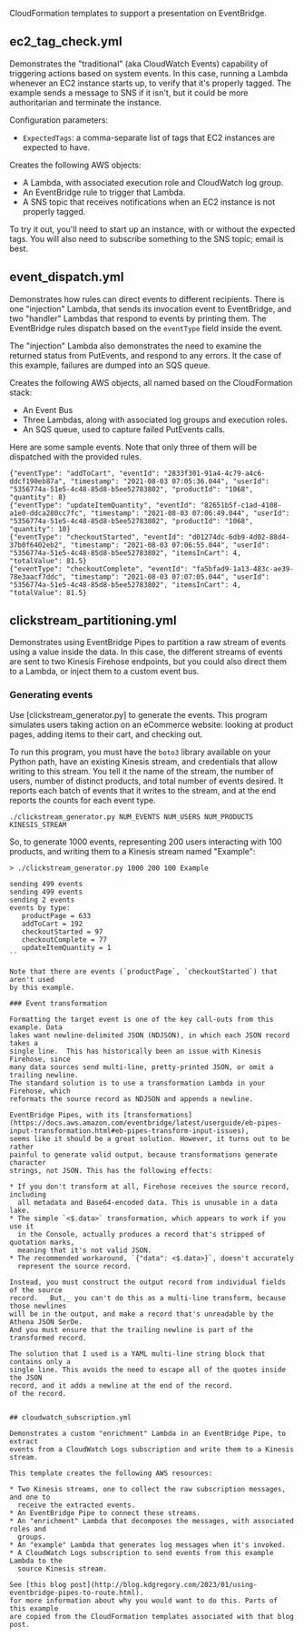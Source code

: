 CloudFormation templates to support a presentation on EventBridge.

## ec2_tag_check.yml

Demonstrates the "traditional" (aka CloudWatch Events) capability of triggering
actions based on system events. In this case, running a Lambda whenever an EC2
instance starts up, to verify that it's properly tagged. The example sends a
message to SNS if it isn't, but it could be more authoritarian and terminate
the instance.

Configuration parameters:

* `ExpectedTags`: a comma-separate list of tags that EC2 instances are expected
  to have.

Creates the following AWS objects:

* A Lambda, with associated execution role and CloudWatch log group.
* An EventBridge rule to trigger that Lambda.
* A SNS topic that receives notifications when an EC2 instance is not
  properly tagged.

To try it out, you'll need to start up an instance, with or without the expected
tags. You will also need to subscribe something to the SNS topic; email is best.


## event_dispatch.yml

Demonstrates how rules can direct events to different recipients. There is one
"injection" Lambda, that sends its invocation event to EventBridge, and two
"handler" Lambdas that respond to events by printing them. The EventBridge rules
dispatch based on the `eventType` field inside the event.

The "injection" Lambda also demonstrates the need to examine the returned status
from PutEvents, and respond to any errors. It the case of this example, failures
are dumped into an SQS queue.

Creates the following AWS objects, all named based on the CloudFormation stack:

* An Event Bus
* Three Lambdas, along with associated log groups and execution roles.
* An SQS queue, used to capture failed PutEvents calls.

Here are some sample events. Note that only three of them will be dispatched with
the provided rules.

```
{"eventType": "addToCart", "eventId": "2833f301-91a4-4c79-a4c6-ddcf190eb87a", "timestamp": "2021-08-03 07:05:36.044", "userId": "5356774a-51e5-4c48-85d8-b5ee52783802", "productId": "1068", "quantity": 8}
{"eventType": "updateItemQuantity", "eventId": "82651b5f-c1ad-4108-a1e0-ddca280cc7fc", "timestamp": "2021-08-03 07:06:49.044", "userId": "5356774a-51e5-4c48-85d8-b5ee52783802", "productId": "1068", "quantity": 10}
{"eventType": "checkoutStarted", "eventId": "d01274dc-6db9-4d02-88d4-37b0f6402eb2", "timestamp": "2021-08-03 07:06:55.044", "userId": "5356774a-51e5-4c48-85d8-b5ee52783802", "itemsInCart": 4, "totalValue": 81.5}
{"eventType": "checkoutComplete", "eventId": "fa5bfad9-1a13-483c-ae39-78e3aacf7ddc", "timestamp": "2021-08-03 07:07:05.044", "userId": "5356774a-51e5-4c48-85d8-b5ee52783802", "itemsInCart": 4, "totalValue": 81.5}
```


## clickstream_partitioning.yml

Demonstrates using EventBridge Pipes to partition a raw stream of events using a
value inside the data. In this case, the different streams of events are sent to
two Kinesis Firehose endpoints, but you could also direct them to a Lambda, or
inject them to a custom event bus.

### Generating events

Use [clickstream_generator.py] to generate the events. This program simulates
users taking action on an eCommerce website: looking at product pages, adding
items to their cart, and checking out.

To run this program, you must have the `boto3` library available on your Python
path, have an existing Kinesis stream, and credentials that allow writing to
this stream. You tell it the name of the stream, the number of users, number
of distinct products, and total number of events desired. It reports each batch
of events that it writes to the stream, and at the end reports the counts for
each event type.

```
./clickstream_generator.py NUM_EVENTS NUM_USERS NUM_PRODUCTS KINESIS_STREAM
```

So, to generate 1000 events, representing 200 users interacting with 100 products,
and writing them to a Kinesis stream named "Example":

```
> ./clickstream_generator.py 1000 200 100 Example

sending 499 events
sending 499 events
sending 2 events
events by type:
   productPage = 633
   addToCart = 192
   checkoutStarted = 97
   checkoutComplete = 77
   updateItemQuantity = 1
``

Note that there are events (`productPage`, `checkoutStarted`) that aren't used
by this example.

### Event transformation

Formatting the target event is one of the key call-outs from this example. Data
lakes want newline-delimited JSON (NDJSON), in which each JSON record takes a
single line.  This has historically been an issue with Kinesis Firehose, since
many data sources send multi-line, pretty-printed JSON, or omit a trailing newline.
The standard solution is to use a transformation Lambda in your Firehose, which
reformats the source record as NDJSON and appends a newline.

EventBridge Pipes, with its [transformations](https://docs.aws.amazon.com/eventbridge/latest/userguide/eb-pipes-input-transformation.html#eb-pipes-transform-input-issues),
seems like it should be a great solution. However, it turns out to be rather
painful to generate valid output, because transformations generate character
strings, not JSON. This has the following effects:

* If you don't transform at all, Firehose receives the source record, including
  all metadata and Base64-encoded data. This is unusable in a data lake.
* The simple `<$.data>` transformation, which appears to work if you use it
  in the Console, actually produces a record that's stripped of quotation marks,
  meaning that it's not valid JSON.
* The recommended workaround, `{"data": <$.data>}`, doesn't accurately 
  represent the source record.

Instead, you must construct the output record from individual fields of the source
record.  _But,_ you can't do this as a multi-line transform, because those newlines
will be in the output, and make a record that's unreadable by the Athena JSON SerDe.
And you must ensure that the trailing newline is part of the transformed record.

The solution that I used is a YAML multi-line string block that contains only a
single line. This avoids the need to escape all of the quotes inside the JSON
record, and it adds a newline at the end of the record.
of the record. 


## cloudwatch_subscription.yml

Demonstrates a custom "enrichment" Lambda in an EventBridge Pipe, to extract
events from a CloudWatch Logs subscription and write them to a Kinesis stream.

This template creates the following AWS resources:

* Two Kinesis streams, one to collect the raw subscription messages, and one to
  receive the extracted events.
* An EventBridge Pipe to connect these streams.
* An "enrichment" Lambda that decomposes the messages, with associated roles and
  groups.
* An "example" Lambda that generates log messages when it's invoked.
* A CloudWatch Logs subscription to send events from this example Lambda to the
  source Kinesis stream.

See [this blog post](http://blog.kdgregory.com/2023/01/using-eventbridge-pipes-to-route.html).
for more information about why you would want to do this. Parts of this example
are copied from the CloudFormation templates associated with that blog post.

